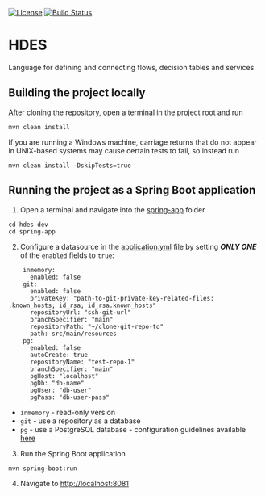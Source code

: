 [![License](https://img.shields.io/badge/License-Apache%202.0-green.svg)](https://opensource.org/licenses/Apache-2.0)
[![Build Status](https://travis-ci.com/the-wrench-io/hdes.svg?branch=master)](https://travis-ci.com/github/the-wrench-io/hdes)

# HDES
Language for defining and connecting flows, decision tables and services

## Building the project locally  
After cloning the repository, open a terminal in the project root and run
```
mvn clean install
```
If you are running a Windows machine, carriage returns that do not appear in UNIX-based systems may cause certain tests to fail, so instead run 
``` 
mvn clean install -DskipTests=true
```

## Running the project as a Spring Boot application
1. Open a terminal and navigate into the [spring-app](https://github.com/the-wrench-io/hdes-parent/tree/3.y/hdes-dev/spring-app) folder
``` 
cd hdes-dev
cd spring-app
```
2. Configure a datasource in the [application.yml](https://github.com/the-wrench-io/hdes-parent/blob/3.y/hdes-dev/spring-app/src/main/resources/application.yml) file by setting ***ONLY ONE*** of the `enabled` fields to `true`:
```
    inmemory: 
      enabled: false
    git:
      enabled: false
      privateKey: "path-to-git-private-key-related-files: .known_hosts; id_rsa; id_rsa.known_hosts"
      repositoryUrl: "ssh-git-url" 
      branchSpecifier: "main"
      repositoryPath: "~/clone-git-repo-to"
      path: src/main/resources
    pg:
      enabled: false
      autoCreate: true
      repositoryName: "test-repo-1" 
      branchSpecifier: "main"
      pgHost: "localhost"
      pgDb: "db-name"
      pgUser: "db-user"
      pgPass: "db-user-pass"
```
- `inmemory` - read-only version
- `git` - use a repository as a database
- `pg` - use a PostgreSQL database - configuration guidelines available [here](https://github.com/the-wrench-io/hdes-parent/blob/3.y/hdes-dev/README_PG.MD)

3. Run the Spring Boot application
```
mvn spring-boot:run 
```

4. Navigate to <http://localhost:8081>